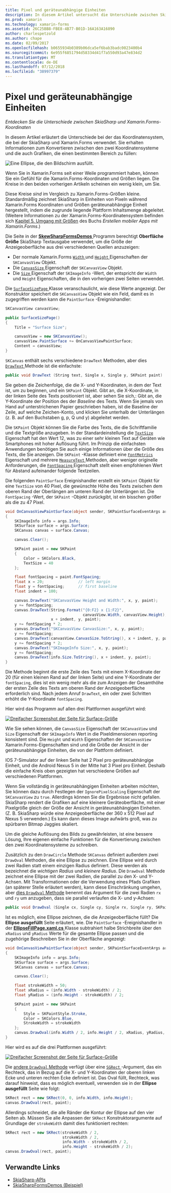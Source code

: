 ```yaml
---
title: Pixel und geräteunabhängige Einheiten
description: In diesem Artikel untersucht die Unterschiede zwischen SkiaSharp und Xamarin.Forms-Koordinaten und dies mit Beispielcode veranschaulicht.
ms.prod: xamarin
ms.technology: xamarin-forms
ms.assetid: 26C25BB8-FBE8-4B77-B01D-16A163A16890
author: charlespetzold
ms.author: chape
ms.date: 02/09/2017
ms.openlocfilehash: b0655934b0389b06dca5ef6bab3badc0023400b4
ms.sourcegitcommit: 6e955f6851794d58334d41f7a550d93a47e834d2
ms.translationtype: MT
ms.contentlocale: de-DE
ms.lasthandoff: 07/12/2018
ms.locfileid: "38997379"
---
```

# <a name="pixels-and-device-independent-units"></a>Pixel und geräteunabhängige Einheiten

_Entdecken Sie die Unterschiede zwischen SkiaSharp und Xamarin.Forms-Koordinaten_

In diesem Artikel erläutert die Unterschiede bei der das Koordinatensystem, die bei der SkiaSharp und Xamarin.Forms verwendet. Sie erhalten Informationen zum Konvertieren zwischen den zwei Koordinatensysteme und die auch Grafiken, die einen bestimmten Bereich zu füllen:

![](pixels-images/screenfillexample.png "Eine Ellipse, die den Bildschirm ausfüllt.")

Wenn Sie in Xamarin.Forms seit einer Weile programmiert haben, können Sie ein Gefühl für die Xamarin.Forms-Koordinaten und Größen liegen. Die Kreise in den beiden vorherigen Artikeln scheinen ein wenig klein, um Sie.

Diese Kreise *sind* im Vergleich zu Xamarin.Forms-Größen kleine. Standardmäßig zeichnet SkiaSharp in Einheiten von Pixeln während Xamarin.Forms Koordinaten und Größen geräteunabhängige Einheit hergestellt, indem die zugrunde liegende Plattform Inhaltsmenge abgeleitet. (Weitere Informationen zu der Xamarin.Forms-Koordinatensystem befinden sich [Kapitel 5. Umgang mit Größen](~/xamarin-forms/creating-mobile-apps-xamarin-forms/summaries/chapter05.md) des Buchs *Erstellen mobiler Apps mit Xamarin.Forms*.)

Die Seite in der [ **SkewSharpFormsDemos** ](https://developer.xamarin.com/samples/xamarin-forms/SkiaSharpForms/Demos/) Programm berechtigt **Oberfläche Größe** SkiaSharp Textausgabe verwendet, um die Größe der Anzeigeoberfläche aus drei verschiedenen Quellen anzuzeigen:

- Der normale Xamarin.Forms [ `Width` ](xref:Xamarin.Forms.VisualElement.Width) und [ `Height` ](xref:Xamarin.Forms.VisualElement.Height) Eigenschaften der `SKCanvasView` Objekt.
- Die [ `CanvasSize` ](https://developer.xamarin.com/api/property/SkiaSharp.Views.Forms.SKCanvasView.CanvasSize/) Eigenschaft der `SKCanvasView` Objekt.
- Die [ `Size` ](https://developer.xamarin.com/api/property/SkiaSharp.SKImageInfo.Size/) Eigenschaft der `SKImageInfo` -Wert, der entspricht der `Width` und `Height` Eigenschaften, die in den vorherigen zwei Seiten verwendet.

Die [ `SurfaceSizePage` ](https://github.com/xamarin/xamarin-forms-samples/blob/master/SkiaSharpForms/Demos/Demos/SkiaSharpFormsDemos/Basics/SurfaceSizePage.cs) Klasse veranschaulicht, wie diese Werte angezeigt. Der Konstruktor speichert die `SKCanvasView` Objekt wie ein Feld, damit es in zugegriffen werden kann die `PaintSurface` -Ereignishandler:

```csharp
SKCanvasView canvasView;

public SurfaceSizePage()
{
    Title = "Surface Size";

    canvasView = new SKCanvasView();
    canvasView.PaintSurface += OnCanvasViewPaintSurface;
    Content = canvasView;
}
```

`SKCanvas` enthält sechs verschiedene `DrawText` Methoden, aber dies [ `DrawText` ](https://developer.xamarin.com/api/member/SkiaSharp.SKCanvas.DrawText/p/System.String/System.Single/System.Single/SkiaSharp.SKPaint/) Methode ist die einfachste:

```csharp
public void DrawText (String text, Single x, Single y, SKPaint paint)
```

Sie geben die Zeichenfolge, die die X- und Y-Koordinaten, in dem der Text ist, um zu beginnen, und ein `SKPaint` Objekt. Gibt an, die X-Koordinate, in der linken Seite des Texts positioniert ist, aber sehen Sie sich,: Gibt an, die Y-Koordinate der Position des der *Baseline* des Texts. Wenn Sie jemals von Hand auf unterstrichenen Papier geschrieben haben, ist die Baseline der Zeile, auf welche Zeichen-Konto, und klicken Sie unterhalb der Unterlängen (z. B. auf den Buchstaben g, p, Q und y) abgeleitet werden.

Die `SKPaint` Objekt können Sie die Farbe des Texts, die die Schriftfamilie und die Textgröße anzugeben. In der Standardeinstellung die [ `TextSize` ](https://developer.xamarin.com/api/property/SkiaSharp.SKPaint.TextSize/) Eigenschaft hat den Wert 12, was zu einer sehr kleinen Text auf Geräten wie Smartphones mit hoher Auflösung führt. Im Prinzip die einfachsten Anwendungen benötigen Sie auch einige Informationen über die Größe des Texts, die Sie anzeigen. Die `SKPaint` -Klasse definiert eine [ `FontMetrics` ](https://developer.xamarin.com/api/property/SkiaSharp.SKPaint.FontMetrics/) Eigenschaft und mehrere [ `MeasureText` ](https://developer.xamarin.com/api/member/SkiaSharp.SKPaint.MeasureText/p/System.String/) Methoden, aber weniger originelle Anforderungen, die [ `FontSpacing` ](https://developer.xamarin.com/api/property/SkiaSharp.SKPaint.FontSpacing/) Eigenschaft stellt einen empfohlenen Wert für Abstand aufeinander folgende Textzeilen.

Die folgenden `PaintSurface` Ereignishandler erstellt ein `SKPaint` Objekt für eine `TextSize` von 40 Pixel, die gewünschte Höhe des Texts zwischen dem oberen Rand der Oberlängen am unteren Rand der Unterlängen ist. Die `FontSpacing` -Wert, der `SKPaint` -Objekt zurückgibt, ist ein bisschen größer als die zu 47 Pixel.

```csharp
void OnCanvasViewPaintSurface(object sender, SKPaintSurfaceEventArgs args)
{
    SKImageInfo info = args.Info;
    SKSurface surface = args.Surface;
    SKCanvas canvas = surface.Canvas;

    canvas.Clear();

    SKPaint paint = new SKPaint
    {
        Color = SKColors.Black,
        TextSize = 40
    };

    float fontSpacing = paint.FontSpacing;
    float x = 20;               // left margin
    float y = fontSpacing;      // first baseline
    float indent = 100;

    canvas.DrawText("SKCanvasView Height and Width:", x, y, paint);
    y += fontSpacing;
    canvas.DrawText(String.Format("{0:F2} x {1:F2}",
                                  canvasView.Width, canvasView.Height),
                    x + indent, y, paint);
    y += fontSpacing * 2;
    canvas.DrawText("SKCanvasView CanvasSize:", x, y, paint);
    y += fontSpacing;
    canvas.DrawText(canvasView.CanvasSize.ToString(), x + indent, y, paint);
    y += fontSpacing * 2;
    canvas.DrawText("SKImageInfo Size:", x, y, paint);
    y += fontSpacing;
    canvas.DrawText(info.Size.ToString(), x + indent, y, paint);
}
```

Die Methode beginnt die erste Zeile des Texts mit einem X-Koordinate der 20 (für einen kleinen Rand auf der linken Seite) und eine Y-Koordinate der `fontSpacing`, dies ist ein wenig mehr als die zum Anzeigen der Gesamthöhe der ersten Zeile des Texts am oberen Rand der Anzeigeoberfläche erforderlich sind. Nach jedem Anruf `DrawText`, ein oder zwei Schritten erhöht die Y-Koordinate `fontSpacing`.

Hier wird das Programm auf allen drei Plattformen ausgeführt wird:

[![](pixels-images/surfacesize-small.png "Dreifacher Screenshot der Seite für Surface-Größe")](pixels-images/surfacesize-large.png#lightbox "dreifachen Screenshot der Seite für Surface-Größe")

Wie Sie sehen können, die `CanvasSize` Eigenschaft der `SKCanvasView` und `Size` Eigenschaft der `SKImageInfo` Wert in die Pixeldimensionen reporting konsistent sind. Die `Height` und `Width` Eigenschaften der `SKCanvasView` Xamarin.Forms-Eigenschaften sind und die Größe der Ansicht in der geräteunabhängige Einheiten, die von der Plattform definiert.

IOS 7-Simulator auf der linken Seite hat 2 Pixel pro geräteunabhängige Einheit, und die Android Nexus 5 in der Mitte hat 3 Pixel pro Einheit. Deshalb die einfache Kreis oben gezeigten hat verschiedene Größen auf verschiedenen Plattformen.

Wenn Sie vollständig in geräteunabhängigen Einheiten arbeiten möchten, Sie können dazu durch Festlegen der `IgnorePixelScaling` Eigenschaft der `SKCanvasView` zu `true`. Allerdings können Sie die Ergebnisse nicht gefallen. SkiaSharp rendert die Grafiken auf eine kleinere Geräteoberfläche, mit einer Pixelgröße gleich der Größe der Ansicht in geräteunabhängigen Einheiten. (Z. B. SkiaSharp würde eine Anzeigeoberfläche der 360 x 512 Pixel auf Nexus 5 verwenden.) Es kann dann dieses Image aufwärts groß, was zu spürbaren Bitmap Jaggies skaliert.

Um die gleiche Auflösung des Bilds zu gewährleisten, ist eine bessere Lösung, Ihre eigenen einfache Funktionen für die Konvertierung zwischen den zwei Koordinatensysteme zu schreiben.

Zusätzlich zu den `DrawCircle` Methode `SKCanvas` definiert außerdem zwei `DrawOval` Methoden, die eine Ellipse zu zeichnen. Eine Ellipse wird durch zwei Radien statt einem einzigen Radius definiert. Diese werden als bezeichnet die *wichtigen Radius* und *kleinere Radius*. Die `DrawOval` Methode zeichnet eine Ellipse mit der zwei Radien, die parallel zu den X- und Y-Achsen. Mit Transformationen oder die Verwendung eines Pfads Grafiken (an späterer Stelle erläutert werden), kann diese Einschränkung umgehen, aber [dies `DrawOval` Methode](https://developer.xamarin.com/api/member/SkiaSharp.SKCanvas.DrawOval/p/System.Single/System.Single/System.Single/System.Single/SkiaSharp.SKPaint/) benennt das Argument für die zwei Radien `rx` und `ry` um anzugeben, dass sie parallel verlaufen die X- und y-Achsen:

```csharp
public void DrawOval (Single cx, Single cy, Single rx, Single ry, SKPaint paint)
```

Ist es möglich, eine Ellipse zeichnen, die die Anzeigeoberfläche füllt? Die **Ellipse ausgefüllt** Seite erläutert, wie. Die `PaintSurface` -Ereignishandler in der [ **EllipseFillPage.xaml.cs** ](https://github.com/xamarin/xamarin-forms-samples/blob/master/SkiaSharpForms/Demos/Demos/SkiaSharpFormsDemos/Basics/EllipseFillPage.xaml.cs) Klasse subtrahiert halbe Strichbreite über den `xRadius` und `yRadius` Werte für die gesamte Ellipse passen und die zugehörige Beschreiben Sie in der Oberfläche angezeigt:

```csharp
void OnCanvasViewPaintSurface(object sender, SKPaintSurfaceEventArgs args)
{
    SKImageInfo info = args.Info;
    SKSurface surface = args.Surface;
    SKCanvas canvas = surface.Canvas;

    canvas.Clear();

    float strokeWidth = 50;
    float xRadius = (info.Width - strokeWidth) / 2;
    float yRadius = (info.Height - strokeWidth) / 2;

    SKPaint paint = new SKPaint
    {
        Style = SKPaintStyle.Stroke,
        Color = SKColors.Blue,
        StrokeWidth = strokeWidth
    };
    canvas.DrawOval(info.Width / 2, info.Height / 2, xRadius, yRadius, paint);
}
```

Hier wird es auf die drei Plattformen ausgeführt:

[![](pixels-images/ellipsefill-small.png "Dreifacher Screenshot der Seite für Surface-Größe")](pixels-images/ellipsefill-large.png#lightbox "dreifachen Screenshot der Seite für Surface-Größe")

Die [andere `DrawOval` Methode](https://developer.xamarin.com/api/member/SkiaSharp.SKCanvas.DrawOval/p/SkiaSharp.SKRect/SkiaSharp.SKPaint/) verfügt über eine [ `SGRect` ](https://developer.xamarin.com/api/type/SkiaSharp.SKRect/) -Argument, das ein Rechteck, das in Bezug auf die X- und Y-Koordinaten der oberen linken Ecke und unteren rechten Ecke definiert ist. Das Oval füllt, Rechteck, was darauf hinweist, dass es möglich eventuell, verwenden sie in der **Ellipse ausgefüllt** Seite wie folgt:

```csharp
SKRect rect = new SKRect(0, 0, info.Width, info.Height);
canvas.DrawOval(rect, paint);
```

Allerdings schneidet, die alle Ränder die Kontur der Ellipse auf den vier Seiten ab. Müssen Sie alle Anpassen der `SKRect` Konstruktorargumente auf Grundlage der `strokeWidth` damit dies funktioniert rechten:

```csharp
SKRect rect = new SKRect(strokeWidth / 2,
                         strokeWidth / 2,
                         info.Width - strokeWidth / 2,
                         info.Height - strokeWidth / 2);
canvas.DrawOval(rect, paint);
```


## <a name="related-links"></a>Verwandte Links

- [SkiaSharp-APIs](https://developer.xamarin.com/api/root/SkiaSharp/)
- [SkiaSharpFormsDemos (Beispiel)](https://developer.xamarin.com/samples/xamarin-forms/SkiaSharpForms/Demos/)
